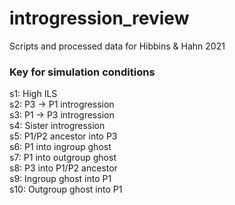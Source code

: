 # introgression_review
Scripts and processed data for Hibbins &amp; Hahn 2021

### Key for simulation conditions

s1: High ILS  
s2: P3 -> P1 introgression  
s3: P1 -> P3 introgression  
s4: Sister introgression  
s5: P1/P2 ancestor into P3  
s6: P1 into ingroup ghost  
s7: P1 into outgroup ghost  
s8: P3 into P1/P2 ancestor  
s9: Ingroup ghost into P1  
s10: Outgroup ghost into P1  
